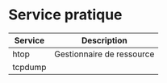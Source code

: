 # Service pratique

| Service | Description |
| ------- | ----------- |
| htop | Gestionnaire de ressource | 
| tcpdump | 